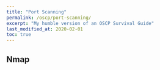 ```yaml
---
title: "Port Scanning"
permalink: /oscp/port-scanning/
excerpt: "My humble version of an OSCP Survival Guide"
last_modified_at: 2020-02-01
toc: true
---
```


## Nmap